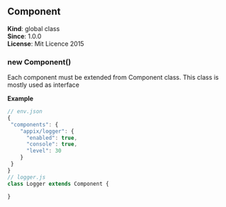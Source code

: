 <a name="Component"></a>
## Component
**Kind**: global class  
**Since**: 1.0.0  
**License**: Mit Licence 2015  
<a name="new_Component_new"></a>
### new Component()
Each component must be extended from Component class.
This class is mostly used as interface

**Example**  
```js
// env.json
{
 "components": {
    "appix/logger": {
      "enabled": true,
      "console": true,
      "level": 30
    }
 }
}
// logger.js
class Logger extends Component {

}
```

